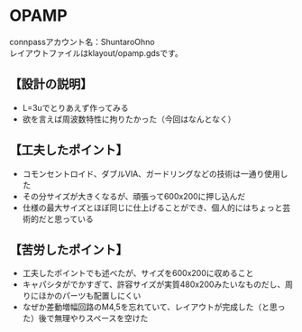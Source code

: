 # OPAMP
connpassアカウント名：ShuntaroOhno  
レイアウトファイルはklayout/opamp.gdsです。  

## 【設計の説明】
- L=3uでとりあえず作ってみる
- 欲を言えば周波数特性に拘りたかった（今回はなんとなく）

## 【工夫したポイント】
- コモンセントロイド、ダブルVIA、ガードリングなどの技術は一通り使用した
- その分サイズが大きくなるが、頑張って600x200に押し込んだ
- 仕様の最大サイズとほぼ同じに仕上げることができ、個人的にはちょっと芸術的だと思っている

## 【苦労したポイント】
- 工夫したポイントでも述べたが、サイズを600x200に収めること
- キャパシタがでかすぎて、許容サイズが実質480x200みたいなものだし、周りにほかのパーツも配置しにくい
- なぜか差動増幅回路のM4,5を忘れていて、レイアウトが完成した（と思った）後で無理やりスペースを空けた
